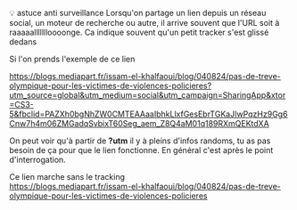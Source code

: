 💡 astuce anti surveillance
Lorsqu'on partage un lien depuis un réseau social, un moteur de recherche ou autre, il arrive souvent que l'URL soit à raaaaallllllloooonge. Ca indique souvent qu'un petit tracker s'est glissé dedans

Si l'on prends l'exemple de ce lien

https://blogs.mediapart.fr/issam-el-khalfaoui/blog/040824/pas-de-treve-olympique-pour-les-victimes-de-violences-policieres?utm_source=global&utm_medium=social&utm_campaign=SharingApp&xtor=CS3-5&fbclid=PAZXh0bgNhZW0CMTEAAaaIbhkLlxfGesEbrTGKaJIwPqzHz9Gg6Cnw7h4m06ZMGadqSvbixT60Seg_aem_Z8Q4aM01q189RXmQEKtdXA

On peut voir qu'à partir de **?utm** il y à pleins d'infos randoms, tu as pas besoin de ça pour que le lien fonctionne. En général c'est après le point d'interrogation.

Ce lien marche sans le tracking  
https://blogs.mediapart.fr/issam-el-khalfaoui/blog/040824/pas-de-treve-olympique-pour-les-victimes-de-violences-policieres